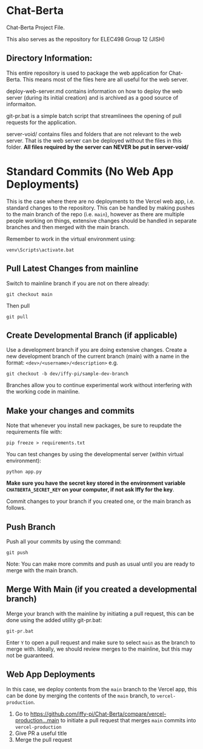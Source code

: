 # Chat-Berta
Chat-Berta Project File.

This also serves as the repository for ELEC498 Group 12 (JISH)

## Directory Information:
This entire repository is used to package the web application for Chat-Berta. This means most of the files here are all useful for the web server.

deploy-web-server.md contains information on how to deploy the web server (during its initial creation) and is archived as a good source of informaiton.

git-pr.bat is a simple batch script that streamlinees the opening of pull requests for the application.

server-void/ contains files and folders that are not relevant to the web server. That is the web server can be deployed without the files in this folder. **All files required by the server can NEVER be put in server-void/**

# Standard Commits (No Web App Deployments)
This is the case where there are no deployments to the Vercel web app, i.e. standard changes to the repository. This can be handled by making pushes to the main branch of the repo (i.e. `main`), however as there are multiple people working on things, extensive changes should be handled in separate branches and then merged with the main branch.

Remember to work in the virtual environment using:
```
venv\Scripts\activate.bat
```

## Pull Latest Changes from mainline
Switch to mainline branch if you are not on there already:
```
git checkout main
```
Then pull
```
git pull
```

## Create Developmental Branch (if applicable)
Use a development branch if you are doing extensive changes. Create a new development branch of the current branch (main) with a name in the format: `<dev>/<username>/<description>` e.g.
```
git checkout -b dev/iffy-pi/sample-dev-branch
```

Branches allow you to continue experimental work without interfering with the working code in mainline.

## Make your changes and commits
Note that whenever you install new packages, be sure to reupdate the requirements file with:
```
pip freeze > requirements.txt
```

You can test changes by using the developmental server (within virtual environment):
```
python app.py
```

**Make sure you have the secret key stored in the environment variable `CHATBERTA_SECRET_KEY` on your computer, if not ask Iffy for the key**.

Commit changes to your branch if you created one, or the main branch as follows.

## Push Branch
Push all your commits by using the command:
```
git push
```
Note: You can make more commits and push as usual until you are ready to merge with the main branch.

## Merge With Main (if you created a developmental branch)
Merge your branch with the mainline by initiating a pull request, this can be done using the added utility git-pr.bat:
```
git-pr.bat
```
Enter `Y` to open a pull request and make sure to select `main` as the branch to merge with.
Ideally, we should review merges to the mainline, but this may not be guaranteed.

## Web App Deployments
In this case, we deploy contents from the `main` branch to the Vercel app, this can be done by merging the contents of the `main` branch, to `vercel-production`.

1. Go to https://github.com/iffy-pi/Chat-Berta/compare/vercel-production...main to initiate a pull request that merges `main` commits into `vercel-production`
2. Give PR a useful title
3. Merge the pull request

